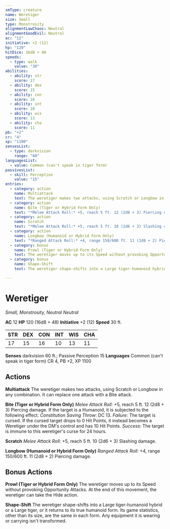 ```yaml
---
smType: creature
name: Weretiger
size: Small
type: Monstrosity
alignmentLawChaos: Neutral
alignmentGoodEvil: Neutral
ac: "12"
initiative: +2 (12)
hp: "120"
hitDice: 16d8 + 48
speeds:
  - type: walk
    value: "30"
abilities:
  - ability: str
    score: 17
  - ability: dex
    score: 15
  - ability: con
    score: 16
  - ability: int
    score: 10
  - ability: wis
    score: 13
  - ability: cha
    score: 11
pb: "+2"
cr: "4"
xp: "1100"
sensesList:
  - type: darkvision
    range: "60"
languagesList:
  - value: Common (can't speak in tiger form)
passivesList:
  - skill: Perception
    value: "15"
entries:
  - category: action
    name: Multiattack
    text: The weretiger makes two attacks, using Scratch or Longbow in any combination. It can replace one attack with a Bite attack.
  - category: action
    name: Bite (Tiger or Hybrid Form Only)
    text: "*Melee Attack Roll:* +5, reach 5 ft. 12 (2d8 + 3) Piercing damage. If the target is a Humanoid, it is subjected to the following effect. *Constitution Saving Throw*: DC 13. *Failure:*  The target is cursed. If the cursed target drops to 0 Hit Points, it instead becomes a Weretiger under the DM's control and has 10 Hit Points. *Success:*  The target is immune to this weretiger's curse for 24 hours."
  - category: action
    name: Scratch
    text: "*Melee Attack Roll:* +5, reach 5 ft. 10 (2d6 + 3) Slashing damage."
  - category: action
    name: Longbow (Humanoid or Hybrid Form Only)
    text: "*Ranged Attack Roll:* +4, range 150/600 ft. 11 (2d8 + 2) Piercing damage."
  - category: bonus
    name: Prowl (Tiger or Hybrid Form Only)
    text: The weretiger moves up to its Speed without provoking Opportunity Attacks. At the end of this movement, the weretiger can take the Hide action.
  - category: bonus
    name: Shape-Shift
    text: The weretiger shape-shifts into a Large tiger-humanoid hybrid or a Large tiger, or it returns to its true humanoid form. Its game statistics, other than its size, are the same in each form. Any equipment it is wearing or carrying isn't transformed.

---
```


# Weretiger
*Small, Monstrosity, Neutral Neutral*

**AC** 12
**HP** 120 (16d8 + 48)
**Initiative** +2 (12)
**Speed** 30 ft.

| STR | DEX | CON | INT | WIS | CHA |
| --- | --- | --- | --- | --- | --- |
| 17 | 15 | 16 | 10 | 13 | 11 |

**Senses** darkvision 60 ft.; Passive Perception 15
**Languages** Common (can't speak in tiger form)
CR 4, PB +2, XP 1100

## Actions

**Multiattack**
The weretiger makes two attacks, using Scratch or Longbow in any combination. It can replace one attack with a Bite attack.

**Bite (Tiger or Hybrid Form Only)**
*Melee Attack Roll:* +5, reach 5 ft. 12 (2d8 + 3) Piercing damage. If the target is a Humanoid, it is subjected to the following effect. *Constitution Saving Throw*: DC 13. *Failure:*  The target is cursed. If the cursed target drops to 0 Hit Points, it instead becomes a Weretiger under the DM's control and has 10 Hit Points. *Success:*  The target is immune to this weretiger's curse for 24 hours.

**Scratch**
*Melee Attack Roll:* +5, reach 5 ft. 10 (2d6 + 3) Slashing damage.

**Longbow (Humanoid or Hybrid Form Only)**
*Ranged Attack Roll:* +4, range 150/600 ft. 11 (2d8 + 2) Piercing damage.

## Bonus Actions

**Prowl (Tiger or Hybrid Form Only)**
The weretiger moves up to its Speed without provoking Opportunity Attacks. At the end of this movement, the weretiger can take the Hide action.

**Shape-Shift**
The weretiger shape-shifts into a Large tiger-humanoid hybrid or a Large tiger, or it returns to its true humanoid form. Its game statistics, other than its size, are the same in each form. Any equipment it is wearing or carrying isn't transformed.
